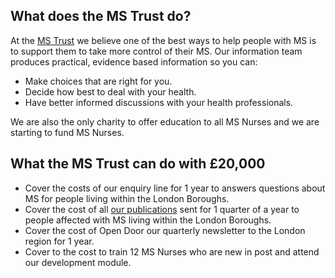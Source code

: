 ## What does the MS Trust do?

At the [MS Trust](https://www.mstrust.org.uk/)
we believe one of the best ways to help people with MS is
to support them to take more control of their MS. Our information team
produces practical, evidence based information so you can:

* Make choices that are right for you.
* Decide how best to deal with your health.
* Have better informed discussions with your health professionals.

We are also the only charity to offer education to all MS Nurses and we are
starting to fund MS Nurses.

## What the MS Trust can do with £20,000

* Cover the costs of our enquiry line for 1 year to answers questions about
  MS for people living within the London Boroughs.
* Cover the cost of all [our publications](https://support.mstrust.org.uk/shop)
  sent for 1 quarter of a year to people affected with MS living within the London Boroughs.
* Cover the cost of Open Door our quarterly newsletter to the London region for 1 year.
* Cover to the cost to train 12 MS Nurses who are new in post and attend our development module.
